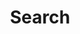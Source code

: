 ---
title: "Search" # in any language you want
layout: "search" # is necessary
# url: "/archive"
# description: "Description for Search"
# summary: "search"
# placeholder: "placeholder text in search input box"
---
